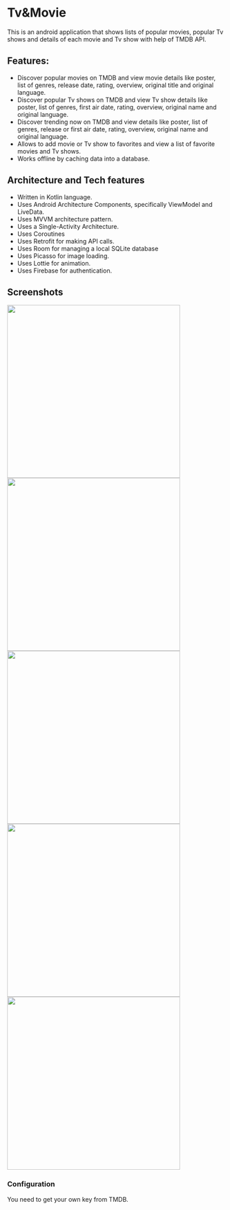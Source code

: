 # Tv&Movie
This is an android application that shows lists of popular movies, popular Tv shows and details of each movie and Tv show with help of TMDB API.

## Features:
- Discover popular movies on TMDB and view movie details like poster, list of genres, release date, rating, overview, original title and original language.
- Discover popular Tv shows on TMDB and view Tv show details like poster, list of genres, first air date, rating, overview, original name and original language.
- Discover trending now on TMDB and view details like poster, list of genres, release or first air date, rating, overview, original name and original language.
- Allows to add movie or Tv show to favorites and view a list of favorite movies and Tv shows. 
- Works offline by caching data into a database.

## Architecture and Tech features
 - Written in Kotlin language.
 - Uses Android Architecture Components, specifically ViewModel and LiveData.
 - Uses MVVM architecture pattern.
 - Uses a Single-Activity Architecture.
 - Uses Coroutines
 - Uses Retrofit for making API calls.
 - Uses Room for managing a local SQLite database
 - Uses Picasso for image loading.
 - Uses Lottie for animation.
 - Uses Firebase for authentication.

## Screenshots
<div>
  <img src="https://github.com/tatisam/Tv-Movie/raw/master/login_scrin.jpg" width="400"/>
  <img src="https://github.com/tatisam/Tv-Movie/raw/master/home_scrin.jpg" width="400" />
</div>
<div>
  <img src="https://github.com/tatisam/Tv-Movie/raw/master/list_scrin.jpg" width="400" />
  <img src="https://github.com/tatisam/Tv-Movie/raw/master/favorite_scrin.jpg" width="400" />
</div>
<div>
  <img src="https://github.com/tatisam/Tv-Movie/raw/master/item_scrin.jpg" width="400" />
</div>

### Configuration
You need to get your own key from TMDB.
